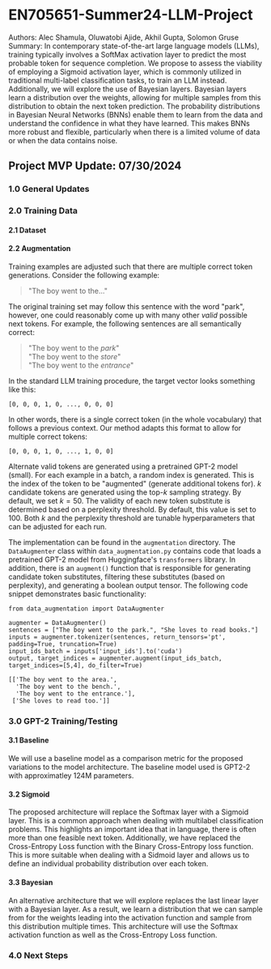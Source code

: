 # EN705651-Summer24-LLM-Project

Authors: Alec Shamula, Oluwatobi Ajide, Akhil Gupta, Solomon Gruse   
Summary: 
In contemporary state-of-the-art large language models (LLMs), training typically involves a SoftMax activation layer to predict the most probable token for sequence completion. We propose to assess the viability of employing a Sigmoid activation layer, which is commonly utilized in traditional multi-label classification tasks, to train an LLM instead. Additionally, we will explore the use of Bayesian layers. Bayesian layers learn a distribution over the weights, allowing for multiple samples from this distribution to obtain the next token prediction. The probability distributions in Bayesian Neural Networks (BNNs) enable them to learn from the data and understand the confidence in what they have learned. This makes BNNs more robust and flexible, particularly when there is a limited volume of data or when the data contains noise.



## Project MVP Update: 07/30/2024

### 1.0 General Updates

### 2.0 Training Data

#### 2.1 Dataset


#### 2.2 Augmentation

Training examples are adjusted such that there are multiple correct token generations. Consider the following example:

> "The boy went to the..."

The original training set may follow this sentence with the word "park", however, one could reasonably come up with many other *valid* possible next tokens. For example, the following sentences are all semantically correct:

> "The boy went to the *park*"  
> "The boy went to the *store*"  
> "The boy went to the *entrance*"

In the standard LLM training procedure, the target vector looks something like this:

`[0, 0, 0, 1, 0, ..., 0, 0, 0]`

In other words, there is a single correct token (in the whole vocabulary) that follows a previous context. Our method adapts this format to allow for multiple correct tokens:

`[0, 0, 0, 1, 0, ..., 1, 0, 0]`

Alternate valid tokens are generated using a pretrained GPT-2 model (small). For each example in a batch, a random index is generated. This is the index of the token to be "augmented" (generate additional tokens for). $k$ candidate tokens are generated using the top-$k$ sampling strategy. By default, we set $k = 50$. The validity of each new token substitute is determined based on a perplexity threshold. By default, this value is set to $100$. Both $k$ and the perplexity threshold are tunable hyperparameters that can be adjusted for each run.

The implementation can be found in the `augmentation` directory. The `DataAugmenter` class within `data_augmentation.py` contains code that loads a pretrained GPT-2 model from Huggingface's `transformers` library. In addition, there is an `augment()` function that is responsible for generating candidate token substitutes, filtering these substitutes (based on perplexity), and generating a boolean output tensor. The following code snippet demonstrates basic functionality:

```
from data_augmentation import DataAugmenter

augmenter = DataAugmenter()
sentences = ["The boy went to the park.", "She loves to read books."]
inputs = augmenter.tokenizer(sentences, return_tensors='pt', padding=True, truncation=True)
input_ids_batch = inputs['input_ids'].to('cuda')
output, target_indices = augmenter.augment(input_ids_batch, target_indices=[5,4], do_filter=True)
```

```
[['The boy went to the area.',
  'The boy went to the bench.',
  'The boy went to the entrance.'],
 ['She loves to read too.']]
```

### 3.0 GPT-2 Training/Testing


#### 3.1 Baseline
We will use a baseline model as a comparison metric for the proposed variations to the model architecture. The baseline model used is GPT2-2 with approximatley 124M parameters.

#### 3.2 Sigmoid
The proposed architecture will replace the Softmax layer with a Sigmoid layer. This is a common approach when dealing with multilabel classification problems. This highlights an important idea that in language, there is often more than one feasible next token. Additionally, we have replaced the Cross-Entropy Loss function with the Binary Cross-Entropy loss function. This is more suitable when dealing with a Sidmoid layer and allows us to define an individual probability distribution over each token. 

#### 3.3 Bayesian
An alternative architecture that we will explore replaces the last linear layer with a Bayesian layer. As a result, we learn a distribution that we can sample from for the weights leading into the activation function and sample from this distribution multiple times. This architecture will use the Softmax activation function as well as the Cross-Entropy Loss function.

### 4.0 Next Steps
